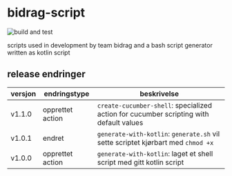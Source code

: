 # bidrag-script

![build and test](https://github.com/navikt/bidrag-scripts/workflows/build%20and%20test/badge.svg)

scripts used in development by team bidrag and a bash script generator written as kotlin script

## release endringer

versjon | endringstype | beskrivelse
---|---|---
v1.1.0 | opprettet action | `create-cucumber-shell`: specialized action for cucumber scripting with default values
v1.0.1 | endret | `generate-with-kotlin`: `generate.sh` vil sette scriptet kjørbart med `chmod +x`
v1.0.0 | opprettet action | `generate-with-kotlin`: laget et shell script med gitt kotlin script 
